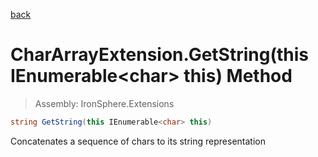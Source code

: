 ﻿

[back](/IronSphere.Extensions/types/CharArrayExtension)

# CharArrayExtension.GetString(this IEnumerable&lt;char&gt; this) Method

> Assembly: IronSphere.Extensions

```csharp
string GetString(this IEnumerable<char> this)
```

Concatenates a sequence of chars to its string representation

 